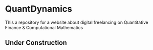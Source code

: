 # QuantDynamics
This a repository for a website about digital freelancing on Quantitative Finance &amp; Computational Mathematics

## Under Construction


